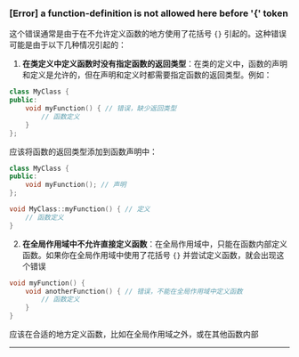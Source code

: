 ### [Error] a function-definition is not allowed here before '{' token
这个错误通常是由于在不允许定义函数的地方使用了花括号 `{}` 引起的。这种错误可能是由于以下几种情况引起的：
1. **在类定义中定义函数时没有指定函数的返回类型**：在类的定义中，函数的声明和定义是允许的，但在声明和定义时都需要指定函数的返回类型。例如：
```cpp
class MyClass {
public:
    void myFunction() { // 错误，缺少返回类型
        // 函数定义
    }
};
```

应该将函数的返回类型添加到函数声明中：
```cpp
class MyClass {
public:
    void myFunction(); // 声明
};

void MyClass::myFunction() { // 定义
    // 函数定义
}
```

2. **在全局作用域中不允许直接定义函数**：在全局作用域中，只能在函数内部定义函数。如果你在全局作用域中使用了花括号 `{}` 并尝试定义函数，就会出现这个错误
```cpp
void myFunction() {
    void anotherFunction() { // 错误，不能在全局作用域中定义函数
        // 函数定义
    }
}
```
应该在合适的地方定义函数，比如在全局作用域之外，或在其他函数内部

---
